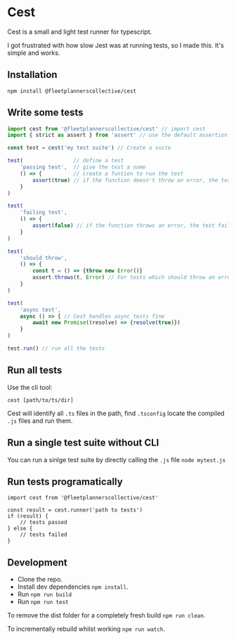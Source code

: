 # Cest

Cest is a small and light test runner for typescript.

I got frustrated with how slow Jest was at running tests, so I made this. It's simple and works.

## Installation

`npm install @fleetplannerscollective/cest`

## Write some tests

```javascript
import cest from '@fleetplannerscollective/cest' // import cest
import { strict as assert } from 'assert' // use the default assertion library from node

const test = cest('my test suite') // Create a suite

test(                // define a test
    'passing test',  // give the test a name
    () => {          // create a funtion to run the test
        assert(true) // if the function doesn't throw an error, the test passes
    }
)

test(
    'failing test', 
    () => {
        assert(false) // if the function throws an error, the test fails
    }
)

test(
    'should throw', 
    () => {
        const t = () => {throw new Error()}
        assert.throws(t, Error) // For tests which should throw an error, use assert.throws, provided by node.js
    }
)

test(
    'async test', 
    async () => { // Cest handles async tests fine
        await new Promise((resolve) => {resolve(true)})
    }
)

test.run() // run all the tests
```

## Run all tests

Use the cli tool:

`cest [path/to/ts/dir]`

Cest will identify all `.ts` files in the path, find `.tsconfig` locate the compiled `.js` files and run them.

## Run a single test suite without CLI

You can run a sinlge test suite by directly calling the `.js` file
`node mytest.js`

## Run tests programatically

```
import cest from '@fleetplannerscollective/cest'

const result = cest.runner('path to tests')
if (result) {
    // tests passed
} else {
    // tests failed
}
```

## Development

* Clone the repo.
* Install dev dependencies `npm install`.
* Run `npm run build`
* Run `npm run test`

To remove the dist folder for a completely fresh build `npm run clean`.

To incrementally rebuild whilst working `npm run watch`.